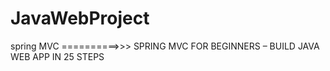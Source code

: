 # JavaWebProject

spring MVC ==========>>> SPRING MVC FOR BEGINNERS – BUILD JAVA WEB APP IN 25 STEPS
